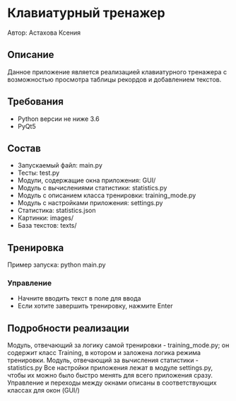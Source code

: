 # Клавиатурный тренажер    
Автор: Астахова Ксения  


## Описание 
Данное приложение является реализацией клавиатурного тренажера с возможностью просмотра таблицы рекордов и добавлением текстов. 

## Требования  
- Python версии не ниже 3.6  
- PyQt5  

## Состав  
- Запускаемый файл: main.py    
- Тесты: test.py    
- Модули, содержащие окна приложения: GUI/    
- Модуль с вычислениями статистики: statistics.py    
- Модуль с описанием класса тренировки: training_mode.py 
- Модуль с настройками приложения: settings.py  
- Статистика: statistics.json  
- Картинки: images/   
- База текстов: texts/  

## Тренировка  
Пример запуска: python main.py 
 
### Управление  
- Начните вводить текст в поле для ввода    
- Если хотите завершить тренировку, нажмите Enter    

## Подробности реализации  
Модуль, отвечающий за логику самой тренировки - training_mode.py; он содержит класс Training, в котором и заложена логика режима тренировки. 
Модуль, отвечающий за вычисления статистики - statistics.py 
Все настройки приложения лежат в модуле settings.py, чтобы их можно было быстро менять для всего приложения сразу. 
Управление и переходы между окнами описаны в соответствующих классах для окон (GUI/) 


